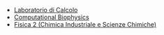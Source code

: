 <!--
.. title: Didattica
.. slug: didattica
.. date: 2023-07-02 21:37:44 UTC+02:00
.. tags: 
.. category: didattica
.. link: 
.. description: 
.. type: text
-->

* <a href="link://slug/labcalc">Laboratorio di Calcolo</a>
* <a href="link://slug/comp-bio">Computational Biophysics</a>
* <a href="link://slug/fisica2">Fisica 2 (Chimica Industriale e Scienze Chimiche)</a>
